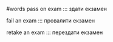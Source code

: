 #words 
pass on exam ::: здати екзамен
<!--SR:!2023-02-26,84,270!2023-03-04,89,270-->
fail an exam ::: провалити екзамен
<!--SR:!2023-01-06,34,250!2023-01-05,31,250-->
retake an exam ::: перездати екзамен
<!--SR:!2023-03-07,92,270!2022-12-07,4,230-->

